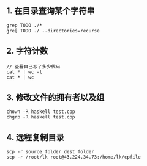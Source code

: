 ## 1. 在目录查询某个字符串
  ```
  grep TODO ./*
  gre[ TODO ./ --directories=recurse
  ```

## 2. 字符计数
  ```
  // 查看自己写了多少代码
  cat * | wc -l
  cat * | wc
  ```
  
## 3. 修改文件的拥有者以及组
  ```
  chown -R haskell test.cpp
  chgrp -R haskell test.cpp
  ```

## 4. 远程复制目录
  ```
  scp -r source_folder dest_folder
  scp -r /root/lk root@43.224.34.73:/home/lk/cpfile
  ```
